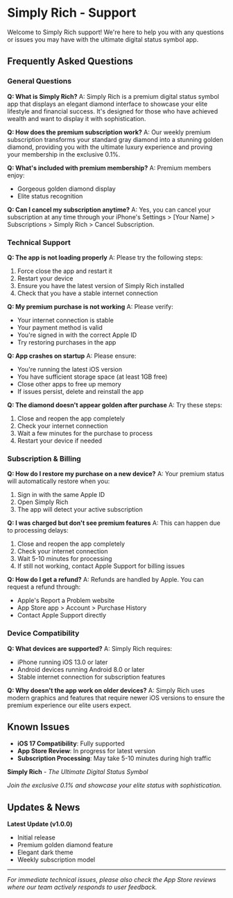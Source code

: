 # Simply Rich - Support

Welcome to Simply Rich support! We're here to help you with any questions or issues you may have with the ultimate digital status symbol app.

## Frequently Asked Questions

### General Questions

**Q: What is Simply Rich?**
A: Simply Rich is a premium digital status symbol app that displays an elegant diamond interface to showcase your elite lifestyle and financial success. It's designed for those who have achieved wealth and want to display it with sophistication.

**Q: How does the premium subscription work?**
A: Our weekly premium subscription transforms your standard gray diamond into a stunning golden diamond, providing you with the ultimate luxury experience and proving your membership in the exclusive 0.1%.

**Q: What's included with premium membership?**
A: Premium members enjoy:
- Gorgeous golden diamond display
- Elite status recognition

**Q: Can I cancel my subscription anytime?**
A: Yes, you can cancel your subscription at any time through your iPhone's Settings > [Your Name] > Subscriptions > Simply Rich > Cancel Subscription.

### Technical Support

**Q: The app is not loading properly**
A: Please try the following steps:
1. Force close the app and restart it
2. Restart your device
3. Ensure you have the latest version of Simply Rich installed
4. Check that you have a stable internet connection

**Q: My premium purchase is not working**
A: Please verify:
- Your internet connection is stable
- Your payment method is valid
- You're signed in with the correct Apple ID
- Try restoring purchases in the app

**Q: App crashes on startup**
A: Please ensure:
- You're running the latest iOS version
- You have sufficient storage space (at least 1GB free)
- Close other apps to free up memory
- If issues persist, delete and reinstall the app

**Q: The diamond doesn't appear golden after purchase**
A: Try these steps:
1. Close and reopen the app completely
2. Check your internet connection
3. Wait a few minutes for the purchase to process
4. Restart your device if needed

### Subscription & Billing

**Q: How do I restore my purchase on a new device?**
A: Your premium status will automatically restore when you:
1. Sign in with the same Apple ID
2. Open Simply Rich
3. The app will detect your active subscription

**Q: I was charged but don't see premium features**
A: This can happen due to processing delays:
1. Close and reopen the app completely
2. Check your internet connection
3. Wait 5-10 minutes for processing
4. If still not working, contact Apple Support for billing issues

**Q: How do I get a refund?**
A: Refunds are handled by Apple. You can request a refund through:
- Apple's Report a Problem website
- App Store app > Account > Purchase History
- Contact Apple Support directly

### Device Compatibility

**Q: What devices are supported?**
A: Simply Rich requires:
- iPhone running iOS 13.0 or later
- Android devices running Android 8.0 or later
- Stable internet connection for subscription features

**Q: Why doesn't the app work on older devices?**
A: Simply Rich uses modern graphics and features that require newer iOS versions to ensure the premium experience our elite users expect.

## Known Issues

- **iOS 17 Compatibility**: Fully supported
- **App Store Review**: In progress for latest version
- **Subscription Processing**: May take 5-10 minutes during high traffic

**Simply Rich** - *The Ultimate Digital Status Symbol*

*Join the exclusive 0.1% and showcase your elite status with sophistication.*

## Updates & News

**Latest Update (v1.0.0)**
- Initial release
- Premium golden diamond feature
- Elegant dark theme
- Weekly subscription model

---

*For immediate technical issues, please also check the App Store reviews where our team actively responds to user feedback.*
